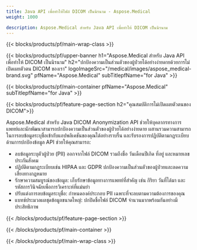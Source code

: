 ```yaml
---
title: Java API เพื่อทําให้ไฟล์ DICOM เป็นนิรนาม - Aspose.Medical
weight: 1000

description: Aspose.Medical สําหรับ Java API เพื่อทําให้ DICOM เป็นนิรนาม 
---
```


{{< blocks/products/pf/main-wrap-class >}}

{{< blocks/products/pf/upper-banner h1="Aspose.Medical สําหรับ Java API เพื่อทําให้ DICOM เป็นนิรนาม" h2="ปกป้องความเป็นส่วนตัวของผู้ป่วยได้อย่างง่ายดายด้วยการไม่เปิดเผยตัวตน DICOM ของเรา" logoImageSrc="/medical/images/aspose_medical-brand.svg" pfName="Aspose.Medical" subTitlepfName="for Java" >}}

{{< blocks/products/pf/main-container pfName="Aspose.Medical" subTitlepfName="for Java" >}}

{{< blocks/products/pf/feature-page-section h2="คุณสมบัติการไม่เปิดเผยตัวตนของ DICOM">}}

<p>Aspose.Medical สําหรับ Java DICOM Anonymization API ช่วยให้บุคลากรทางการแพทย์และนักพัฒนาสามารถปกป้องความเป็นส่วนตัวของผู้ป่วยได้อย่างง่ายดาย ผสานรวมความสามารถในการลบข้อมูลระบุชื่อเข้ากับแอปพลิเคชันของคุณได้อย่างราบรื่น และรับรองการปฏิบัติตามกฎระเบียบด้านการปกป้องข้อมูล API ช่วยให้คุณสามารถ:</p>

<ul>
<li>ลบข้อมูลระบุตัวผู้ป่วย (PII) ออกจากไฟล์ DICOM รวมถึงชื่อ วันเดือนปีเกิด ที่อยู่ และหมายเลขประกันสังคม</li>
<li>ปฏิบัติตามกฎระเบียบเช่น HIPAA และ GDPR ปกป้องความเป็นส่วนตัวของผู้ป่วยและลดความเสี่ยงทางกฎหมาย</li>
<li>รักษาความสมบูรณ์ของข้อมูล: เก็บรักษาข้อมูลทางการแพทย์ที่สําคัญ เช่น กิริยา วันที่ได้มา และรหัสการวินิจฉัยเพื่อการวิเคราะห์ที่แม่นยํา</li>
<li>ปรับแต่งการลบข้อมูลระบุชื่อ: กําหนดองค์ประกอบ PII เฉพาะที่จะลบตามความต้องการของคุณ</li>
<li>แบทช์ประมวลผลชุดข้อมูลขนาดใหญ่: ปกปิดชื่อไฟล์ DICOM จํานวนมากพร้อมกันอย่างมีประสิทธิภาพ</li>
</ul>

{{< /blocks/products/pf/feature-page-section >}}

{{< /blocks/products/pf/main-container >}}

{{< /blocks/products/pf/main-wrap-class >}}